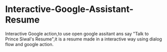 # Interactive-Google-Assistant-Resume
Interactive Google action,to use open google assitant ans say "Talk to Prince Siwal's Resume",it is a resume made in a interactive way using dialog flow and google action.
